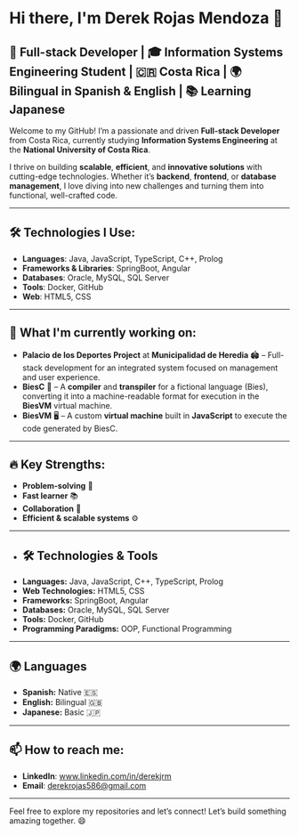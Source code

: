# Hi there, I'm Derek Rojas Mendoza 👋

## 🚀 Full-stack Developer | 🎓 Information Systems Engineering Student | 🇨🇷 Costa Rica | 🌍 Bilingual in Spanish & English | 📚 Learning Japanese

Welcome to my GitHub! I’m a passionate and driven **Full-stack Developer** from Costa Rica, currently studying **Information Systems Engineering** at the **National University of Costa Rica**.

I thrive on building **scalable**, **efficient**, and **innovative solutions** with cutting-edge technologies. Whether it’s **backend**, **frontend**, or **database management**, I love diving into new challenges and turning them into functional, well-crafted code.

---

## 🛠️ Technologies I Use:

- **Languages**: Java, JavaScript, TypeScript, C++, Prolog
- **Frameworks & Libraries**: SpringBoot, Angular
- **Databases**: Oracle, MySQL, SQL Server
- **Tools**: Docker, GitHub
- **Web**: HTML5, CSS

---

## 🌱 What I'm currently working on:

- **Palacio de los Deportes Project** at **Municipalidad de Heredia** 🏟️ – Full-stack development for an integrated system focused on management and user experience.
- **BiesC** 🔧 – A **compiler** and **transpiler** for a fictional language (Bies), converting it into a machine-readable format for execution in the **BiesVM** virtual machine.
- **BiesVM** 🖥️ – A custom **virtual machine** built in **JavaScript** to execute the code generated by BiesC.

---

## 🔥 Key Strengths:

- **Problem-solving** 🧩
- **Fast learner** 📚
- **Collaboration** 🤝
- **Efficient & scalable systems** ⚙️

---

- ## 🛠️ Technologies & Tools
- **Languages:** Java, JavaScript, C++, TypeScript, Prolog
- **Web Technologies:** HTML5, CSS
- **Frameworks:** SpringBoot, Angular
- **Databases:** Oracle, MySQL, SQL Server
- **Tools:** Docker, GitHub
- **Programming Paradigms:** OOP, Functional Programming

---

## 🌍 Languages
- **Spanish:** Native 🇪🇸
- **English:** Bilingual 🇬🇧
- **Japanese:** Basic 🇯🇵

---

## 📫 How to reach me:

- **LinkedIn**: www.linkedin.com/in/derekjrm
- **Email**: derekrojas586@gmail.com

---

Feel free to explore my repositories and let’s connect! Let’s build something amazing together. 😄
